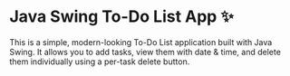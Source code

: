 # Java Swing To-Do List App ✨

This is a simple, modern-looking To-Do List application built with Java Swing.
It allows you to add tasks, view them with date & time, and delete them individually using a per-task delete button.
